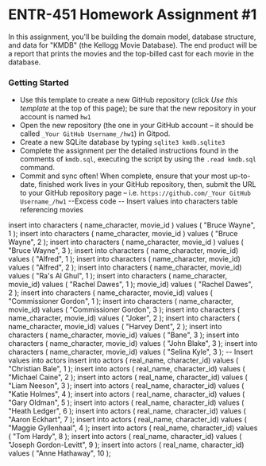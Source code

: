 # ENTR-451 Homework Assignment #1

In this assignment, you'll be building the domain model, database structure, and data for "KMDB" (the Kellogg Movie Database). The end product will be a report that prints the movies and the top-billed cast for each movie in the database.

### Getting Started

- Use this template to create a new GitHub repository (click *Use this template* at the top of this page); be sure that the new repository in your account is named `hw1`
- Open the new repository (the one in your GitHub account – it should be called `_Your GitHub Username_/hw1`) in Gitpod. 
- Create a new SQLite database by typing `sqlite3 kmdb.sqlite3`
- Complete the assignment per the detailed instructions found in the comments of `kmdb.sql`, executing the script by using the `.read kmdb.sql` command.
- Commit and sync often! When complete, ensure that your most up-to-date, finished work lives in your GitHub repository, then, submit the URL to your GitHub repository page – i.e. `https://github.com/_Your GitHub Username_/hw1`
--Excess code
-- Insert values into characters table referencing movies

insert into characters (
    name_character,
    movie_id
)
    values (
        "Bruce Wayne",
        1
    );
    insert into characters (
    name_character,
    movie_id
)
    values (
        "Bruce Wayne",
        2
    );
    insert into characters (
    name_character,
    movie_id
)
    values (
        "Bruce Wayne",
        3
    );
    insert into characters (
    name_character,
    movie_id)
    values (
        "Alfred",
        1
    );
     insert into characters (
    name_character,
    movie_id)
    values (
        "Alfred",
        2
    );
     insert into characters (
    name_character,
    movie_id)
    values (
        "Ra's Al Ghul",
        1
    );
     insert into characters (
    name_character,
    movie_id)
    values (
        "Rachel Dawes",
        1
    );
     movie_id)
    values (
        "Rachel Dawes",
        2
    );
 insert into characters (
    name_character,
    movie_id)
    values (
        "Commissioner Gordon",
        1
    );
    insert into characters (
    name_character,
    movie_id)
    values (
        "Commissioner Gordon",
        3
    );
    insert into characters (
    name_character,
    movie_id)
    values (
        "Joker",
        2
    );
    insert into characters (
    name_character,
    movie_id)
    values (
        "Harvey Dent",
        2
    );
    insert into characters (
    name_character,
    movie_id)
    values (
        "Bane",
        3
    );
    insert into characters (
    name_character,
    movie_id)
    values (
        "John Blake",
        3
    );
    insert into characters (
    name_character,
    movie_id)
    values (
        "Selina Kyle",
        3
    );
-- Insert values into actors
insert into actors (
    real_name,
    character_id)
    values (
        "Christian Bale",
        1
    );
    insert into actors (
    real_name,
    character_id)
    values (
        "Michael Caine",
        2
    );
    insert into actors (
    real_name,
    character_id)
    values (
        "Liam Neeson",
        3
    );
    insert into actors (
    real_name,
    character_id)
    values (
        "Katie Holmes",
        4
    );
     insert into actors (
    real_name,
    character_id)
    values (
        "Gary Oldman",
        5
    );
     insert into actors (
    real_name,
    character_id)
    values (
        "Heath Ledger",
        6
    );
     insert into actors (
    real_name,
    character_id)
    values (
        "Aaron Eckhart",
        7
    );
     insert into actors (
    real_name,
    character_id)
    values (
        "Maggie Gyllenhaal",
        4
    );
      insert into actors (
    real_name,
    character_id)
    values (
        "Tom Hardy",
        8
    );
      insert into actors (
    real_name,
    character_id)
    values (
        "Joseph Gordon-Levitt",
        9
    );
      insert into actors (
    real_name,
    character_id)
    values (
        "Anne Hathaway",
        10
    );